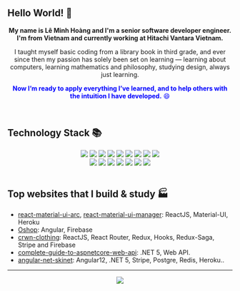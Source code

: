 <!-- [![MasterHead](https://github.com/hoangeiu/hoangeiu/blob/main/github.png)](https://github.com/hoangeiu) -->

## Hello World! 👋

<p align="center">
<b>My name is Lê Minh Hoàng and I'm a senior software developer engineer. I'm from Vietnam and currently working at Hitachi Vantara Vietnam.</b>
</p>


<p align="center">
I taught myself basic coding from a library book in third grade, and ever since then my passion has solely been set on learning — learning about computers, learning mathematics and philosophy, studying design, always just learning. 
</p>

<p align="center" style="color:blue;">  
<b>Now I’m ready to apply everything I’ve learned, and to help others with the intuition I have developed.</b> 😄
</p>

<br />

## Technology Stack 📚

<div align="center">
  <img src="https://img.shields.io/badge/-JavaScript-black?style=flat-square&logo=javascript"/>
  <img src="https://img.shields.io/badge/-React-black?style=flat-square&logo=react"/>
  <img src="https://img.shields.io/badge/-HTML5-E34F26?style=flat-square&logo=html5&logoColor=white"/>
  <img src="https://img.shields.io/badge/-CSS3-1572B6?style=flat-square&logo=css3"/>
  <img src="https://img.shields.io/badge/-Bootstrap-563D7C?style=flat-square&logo=bootstrap"/>
  <img src="https://img.shields.io/badge/-TypeScript-007ACC?style=flat-square&logo=typescript"/>
  <img src="https://img.shields.io/badge/-MongoDB-black?style=flat-square&logo=mongodb"/>
  <img src="https://img.shields.io/badge/-MySQL-black?style=flat-square&logo=mysql"/>
  <img src="https://img.shields.io/badge/-Heroku-430098?style=flat-square&logo=heroku"/>
</div>
<div align="center">
    <img src="https://img.shields.io/badge/-Docker-black?style=flat-square&logo=docker"/>
    <img src="https://img.shields.io/badge/Microsoft%20Azure-232F7E?style=flat-square&logo=microsoft-azure"/>
    <img src="https://img.shields.io/badge/Google%20Cloud-black?style=flat-square&logo=google-cloud"/>
    <img src="https://img.shields.io/badge/-Git-black?style=flat-square&logo=git"/>
    <img src="https://img.shields.io/badge/-Raspberry%20Pi-C51A4A?style=flat-square&logo=Raspberry-Pi"/>
    <img src="https://img.shields.io/badge/-Nodejs-black?style=flat-square&logo=Node.js"/>
    <img src="https://img.shields.io/badge/-Python-black?style=flat-square&logo=Python"/>
</div>

<br />

## Top websites that I build & study 🏭 

- [react-material-ui-arc](https://react-material-ui-arc.herokuapp.com/), [react-material-ui-manager](https://react-material-ui-manager.vercel.app/): ReactJS, Material-UI, Heroku
- [Oshop](https://oshop1405.firebaseapp.com/): Angular, Firebase
- [crwn-clothing](https://crwn5-live.herokuapp.com/): ReactJS, React Router, Redux, Hooks, Redux-Saga, Stripe and Firebase
- [complete-guide-to-aspnetcore-web-api](https://github.com/hoangeiu/complete-guide-to-aspnetcore-web-api): .NET 5, Web API.
- [angular-net-skinet](https://skinet-12.herokuapp.com/): Angular12, .NET 5, Stripe, Postgre, Redis, Heroku..

---

<p align="center">
  <a href="https://github.com/anuraghazra/github-readme-stats">
    <img align="center" src="https://github-readme-stats.vercel.app/api/top-langs/?username=hoangeiu&layout=compact&theme=radical" />
  </a>
</p>

